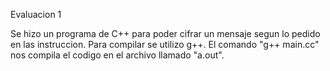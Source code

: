 Evaluacion 1

Se hizo un programa de C++ para poder cifrar un mensaje segun lo pedido en las instruccion. 
Para compilar se utilizo g++. El comando "g++ main.cc" nos compila el codigo en el archivo llamado "a.out".